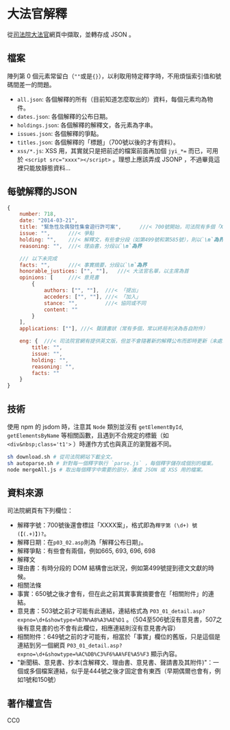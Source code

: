 大法官解釋
===================
從[司法院大法官](http://www.judicial.gov.tw/constitutionalcourt)網頁中擷取，並轉存成 JSON 。

## 檔案
陣列第 0 個元素常留白（`""`或是`{}`），以利取用特定釋字時，不用煩惱索引值和號碼間差一的問題。
* `all.json`: 各個解釋的所有（目前知道怎麼取出的）資料，每個元素均為物件。
* `dates.json`: 各個解釋的公布日期。
* `holdings.json`: 各個解釋的解釋文，各元素為字串。
* `issues.json`: 各個解釋的爭點。
* `titles.json`: 各個解釋的「標題」（700號以後的才有資料）。
* `xss/*.js`: XSS 用，其實就只是把前述的檔案前面再加個 `jyi_*=` 而已，可用於 `<script src="xxxx"></script>` 。理想上應該弄成 JSONP ，不過畢竟這裡只能放靜態資料…

## 每號解釋的JSON
```js
{
	number: 718,
	date: "2014-03-21",
	title: "緊急性及偶發性集會遊行許可案",      ///< 700號開始，司法院有多個「XXXX案」的短述
	issue: "",      ///< 爭點
	holding: "",    ///< 解釋文，有些會分段（如第499號和第585號），則以`\n`為界
	reasoning: "",  ///< 理由書，分段以`\n`為界

	/// 以下未完成
	facts: "",      ///< 事實摘要，分段以`\n`為界
	honorable_justices: ["", ""],	///< 大法官名單，以主席為首
	opinions: [     ///< 意見書
		{
			authors: ["", ""],  ///< 「提出」
			acceders: ["", ""], ///< 「加入」
			stance: "",         ///< 協同或不同
			content: ""
		}
	],
	applications: [""], ///< 聲請書狀（常有多個，常以終局判決為各自附件）

	eng: {  ///< 司法院官網有提供英文版，但並不會隨著新的解釋公布而即時更新（未處理）
		title: "",
		issue: "",
		holding: "",
		reasoning: "",
		facts: ""
	}
}
```

## 技術
使用 npm 的 jsdom 時，注意其 `Node` 類別並沒有 `getElementById`, `getElementsByName` 等相關函數，且遇到不合規定的標籤（如 `<div&nbsp;class='t1'>` ）時運作方式也與真正的瀏覽器不同。
```bash
sh download.sh # 從司法院網站下載全文。
sh autoparse.sh # 針對每一個釋字執行 `parse.js` ，每個釋字儲存成個別的檔案。
node mergeAll.js # 取出每個釋字中需要的部分，湊成 JSON 或 XSS 用的檔案。
```

## 資料來源
司法院網頁有下列欄位：
* 解釋字號：700號後還會標註「XXXX案」，格式即為`釋字第 (\d+) 號 (【(.+)】)?`。
* 解釋日期：在`p03_02.asp`則為「解釋公布日期」。
* 解釋爭點：有些會有兩個，例如665, 693, 696, 698
* 解釋文
* 理由書：有時分段的 DOM 結構會出狀況，例如第499號提到德文文獻的時候。
* 相關法條
* 事實：650號之後才會有，但在此之前其實事實摘要會在「相關附件」的連結。
* 意見書：503號之前才可能有此連結，連結格式為 `P03_01_detail.asp?expno=\d+&showtype=%B7N%A8%A3%AE%D1` 。（504至506號沒有意見書，507之後有意見書的也不會有此欄位，相應連結則沒有意見書內容）
* 相關附件：649號之前的才可能有，相當於「事實」欄位的舊版，只是這個是連結到另一個網頁 `P03_01_detail.asp?expno=\d+&showtype=%AC%DB%C3%F6%AA%FE%A5%F3` 顯示內容。
* "新聞稿、意見書、抄本(含解釋文、理由書、意見書、聲請書及其附件)"：一個或多個檔案連結，似乎是444號之後才固定會有東西（早期偶爾也會有，例如1號和150號）

## 著作權宣告
CC0